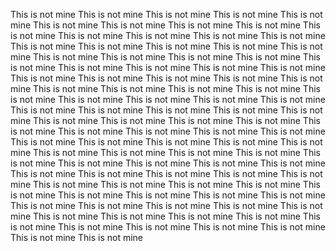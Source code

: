 This is not mine
This is not mine
This is not mine
This is not mine
This is not mine
This is not mine
This is not mine
This is not mine
This is not mine
This is not mine
This is not mine
This is not mine
This is not mine
This is not mine
This is not mine
This is not mine
This is not mine
This is not mine
This is not mine
This is not mine
This is not mine
This is not mine
This is not mine
This is not mine
This is not mine
This is not mine
This is not mine
This is not mine
This is not mine
This is not mine
This is not mine
This is not mine
This is not mine
This is not mine
This is not mine
This is not mine
This is not mine
This is not mine
This is not mine
This is not mine
This is not mine
This is not mine
This is not mine
This is not mine
This is not mine
This is not mine
This is not mine
This is not mine
This is not mine
This is not mine
This is not mine
This is not mine
This is not mine
This is not mine
This is not mine
This is not mine
This is not mine
This is not mine
This is not mine
This is not mine
This is not mine
This is not mine
This is not mine
This is not mine
This is not mine
This is not mine
This is not mine
This is not mine
This is not mine
This is not mine
This is not mine
This is not mine
This is not mine
This is not mine
This is not mine
This is not mine
This is not mine
This is not mine
This is not mine
This is not mine
This is not mine
This is not mine
This is not mine
This is not mine
This is not mine
This is not mine
This is not mine
This is not mine
This is not mine
This is not mine
This is not mine
This is not mine
This is not mine
This is not mine
This is not mine
This is not mine
This is not mine
This is not mine
This is not mine
This is not mine
